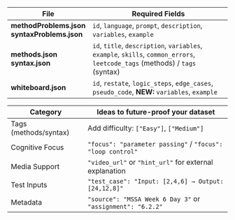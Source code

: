 ﻿

| File | Required Fields |
| ------------------- | ------------------- |
| **methodProblems.json**<br>**syntaxProblems.json** | `id`, `language`, `prompt`, `description`, `variables`, `example`                                                            |
| **methods.json**<br>**syntax.json**                | `id`, `title`, `description`, `variables`, `example`, `skills`, `common_errors`, `leetcode_tags` (methods) / `tags` (syntax) |
| **whiteboard.json**                                | `id`, `restate`, `logic_steps`, `edge_cases`, `pseudo_code`, **NEW:** `variables`, `example`                                 |


| Category                 | Ideas to future-proof your dataset                         |
| ------------------------ | ---------------------------------------------------------- |
| Tags (methods/syntax) | Add difficulty: `["Easy"]`, `["Medium"]`                   |
| Cognitive Focus       | `"focus": "parameter passing"` / `"focus": "loop control"` |
| Media Support         | `"video_url"` or `"hint_url"` for external explanation     |
| Test Inputs           | `"test_case": "Input: [2,4,6] → Output: [24,12,8]"`        |
| Metadata              | `"source": "MSSA Week 6 Day 3"` or `"assignment": "6.2.2"` |
